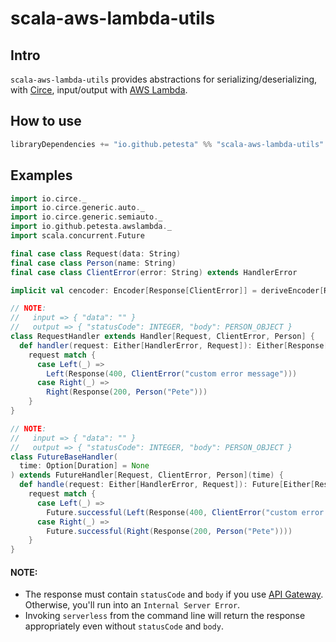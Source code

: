 scala-aws-lambda-utils
======================

## Intro
`scala-aws-lambda-utils` provides abstractions for serializing/deserializing, with [Circe], input/output with [AWS Lambda].

## How to use
```scala
libraryDependencies += "io.github.petesta" %% "scala-aws-lambda-utils" % "0.0.1"
```

## Examples
```scala
import io.circe._
import io.circe.generic.auto._
import io.circe.generic.semiauto._
import io.github.petesta.awslambda._
import scala.concurrent.Future

final case class Request(data: String)
final case class Person(name: String)
final case class ClientError(error: String) extends HandlerError

implicit val cencoder: Encoder[Response[ClientError]] = deriveEncoder[Response[ClientError]]

// NOTE:
//   input => { "data": "" }
//   output => { "statusCode": INTEGER, "body": PERSON_OBJECT }
class RequestHandler extends Handler[Request, ClientError, Person] {
  def handler(request: Either[HandlerError, Request]): Either[Response[ClientError], Response[Output]] =
    request match {
      case Left(_) =>
        Left(Response(400, ClientError("custom error message")))
      case Right(_) =>
        Right(Response(200, Person("Pete")))
    }
}

// NOTE:
//   input => { "data": "" }
//   output => { "statusCode": INTEGER, "body": PERSON_OBJECT }
class FutureBaseHandler(
  time: Option[Duration] = None
) extends FutureHandler[Request, ClientError, Person](time) {
  def handle(request: Either[HandlerError, Request]): Future[Either[Response[ClientError], Response[Output]]] =
	request match {
	  case Left(_) =>
		Future.successful(Left(Response(400, ClientError("custom error message"))))
	  case Right(_) =>
		Future.successful(Right(Response(200, Person("Pete"))))
	}
}
```

#### NOTE:
* The response must contain `statusCode` and `body` if you use [API Gateway]. Otherwise, you'll run into an `Internal Server Error`.
* Invoking `serverless` from the command line will return the response appropriately even without `statusCode` and `body`.

[API Gateway]: https://aws.amazon.com/api-gateway/
[AWS Lambda]: https://aws.amazon.com/lambda/
[Circe]: https://circe.github.io/circe/
